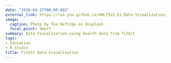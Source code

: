 ```yaml
---
date: "2016-04-27T00:00:00Z"
external_link: https://leo-you.github.io/ANLY512-51-Data-Visualization/
image:
  caption: Photo by Toa Heftiba on Unsplash
  focal_point: Smart
summary: Data Visualization using health data from fitbit
tags:
- Education
- R Studio
title: Fitbit Data Visualization
---
```

